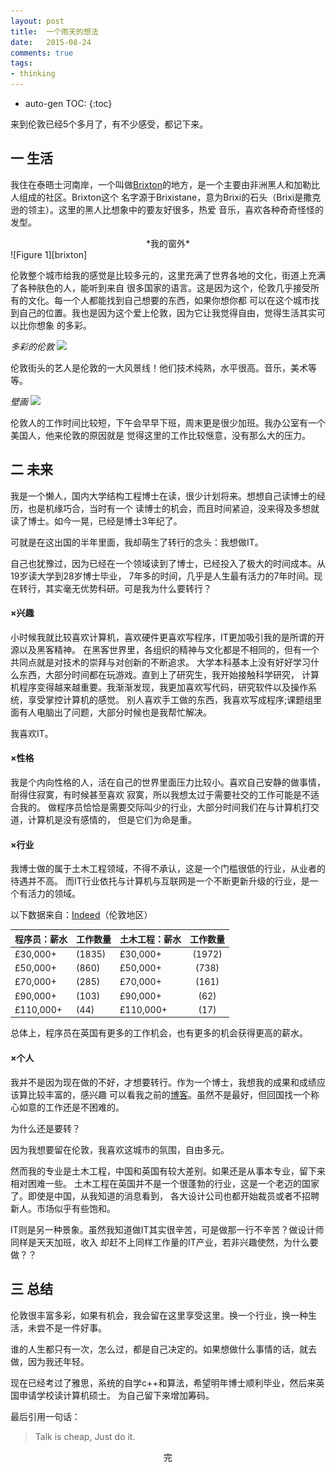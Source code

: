 ```yaml
---
layout: post
title:  一个雨天的想法
date:   2015-08-24
comments: true
tags:
- thinking
---
```


* auto-gen TOC:
{:toc}

来到伦敦已经5个多月了，有不少感受，都记下来。

## 一  生活

我住在泰晤士河南岸，一个叫做[Brixton][1]的地方，是一个主要由非洲黑人和加勒比人组成的社区。Brixton这个
名字源于Brixistane，意为Brixi的石头（Brixi是撒克逊的领主）。这里的黑人比想象中的要友好很多，热爱
音乐，喜欢各种奇奇怪怪的发型。

<center>*我的窗外*</center>
![Figure 1][brixton]

伦敦整个城市给我的感觉是比较多元的，这里充满了世界各地的文化，街道上充满了各种肤色的人，能听到来自
很多国家的语言。这是因为这个，伦敦几乎接受所有的文化。每一个人都能找到自己想要的东西，如果你想你都
可以在这个城市找到自己的位置。我也是因为这个爱上伦敦，因为它让我觉得自由，觉得生活其实可以比你想象
的多彩。

*多彩的伦敦*
![][2]

伦敦街头的艺人是伦敦的一大风景线！他们技术纯熟，水平很高。音乐，美术等等。

*壁画*
![][3]

伦敦人的工作时间比较短，下午会早早下班，周末更是很少加班。我办公室有一个美国人，他来伦敦的原因就是
觉得这里的工作比较惬意，没有那么大的压力。

## 二 未来

我是一个懒人，国内大学结构工程博士在读，很少计划将来。想想自己读博士的经历，也是机缘巧合，当时有一个
读博士的机会，而且时间紧迫，没来得及多想就读了博士。如今一晃，已经是博士3年纪了。

可就是在这出国的半年里面，我却萌生了转行的念头：我想做IT。

自己也犹豫过，因为已经在一个领域读到了博士，已经投入了极大的时间成本。从19岁读大学到28岁博士毕业，
7年多的时间，几乎是人生最有活力的7年时间。现在转行，其实毫无优势科研。可是我为什么要转行？

#### ×兴趣

小时候我就比较喜欢计算机，喜欢硬件更喜欢写程序，IT更加吸引我的是所谓的开源以及黑客精神。
在黑客世界里，各组织的精神与文化都是不相同的，但有一个共同点就是对技术的崇拜与对创新的不断追求。
大学本科基本上没有好好学习什么东西，大部分时间都在玩游戏。直到上了研究生，我开始接触科学研究，
计算机程序变得越来越重要。我渐渐发现，我更加喜欢写代码，研究软件以及操作系统，享受掌控计算机的感觉。
别人喜欢手工做的东西，我喜欢写成程序;课题组里面有人电脑出了问题，大部分时候也是我帮忙解决。

我喜欢IT。

#### ×性格

我是个内向性格的人，活在自己的世界里面压力比较小。喜欢自己安静的做事情，耐得住寂寞，有时候甚至喜欢
寂寞，所以我想太过于需要社交的工作可能是不适合我的。
做程序员恰恰是需要交际叫少的行业，大部分时间我们在与计算机打交道，计算机是没有感情的，
但是它们为命是重。

#### ×行业

我博士做的属于土木工程领域，不得不承认，这是一个门槛很低的行业，从业者的待遇并不高。
而IT行业依托与计算机与互联网是一个不断更新升级的行业，是一个有活力的领域。

以下数据来自：[Indeed](http://www.indeed.co.uk/)（伦敦地区）

| 程序员：薪水     | 工作数量       | 土木工程：薪水| 工作数量|
| :-------------  |:-------------| ----------- |:------:|
|£30,000+  |(1835)|£30,000+ | (1972)|
|£50,000+ |(860) |£50,000+ |(738)|
|£70,000+ |(285) |£70,000+ |(161)|
|£90,000+ |(103) |£90,000+ |(62)|
|£110,000+|(44)  |£110,000+| (17)|

总体上，程序员在英国有更多的工作机会，也有更多的机会获得更高的薪水。

#### ×个人

我并不是因为现在做的不好，才想要转行。作为一个博士，我想我的成果和成绩应该算比较丰富的，感兴趣
可以看我之前的[博客][4]。虽然不是最好，但回国找一个称心如意的工作还是不困难的。

为什么还是要转？

因为我想要留在伦敦，我喜欢这城市的氛围，自由多元。

然而我的专业是土木工程，中国和英国有较大差别。如果还是从事本专业，留下来相对困难一些。
土木工程在英国并不是一个很蓬勃的行业，这是一个老迈的国家了。即使是中国，从我知道的消息看到，
各大设计公司也都开始裁员或者不招聘新人。市场似乎有些饱和。

IT则是另一种景象。虽然我知道做IT其实很辛苦，可是做那一行不辛苦？做设计师同样是天天加班，收入
却赶不上同样工作量的IT产业，若非兴趣使然，为什么要做？？

## 三 总结

伦敦很丰富多彩，如果有机会，我会留在这里享受这里。换一个行业，换一种生活，未尝不是一件好事。

谁的人生都只有一次，怎么过，都是自己决定的。如果想做什么事情的话，就去做，因为我还年轻。

现在已经考过了雅思，系统的自学c++和算法，希望明年博士顺利毕业，然后来英国申请学校读计算机硕士。
为自己留下来增加筹码。

最后引用一句话：

> Talk is cheap, Just do it.

<center>完</center>

[brixton]:/images/brixton.jpg
[1]: https://en.wikipedia.org/wiki/Brixton
[2]: http://i.dailymail.co.uk/i/pix/2014/08/21/1408588914746_wps_1_Pedestrians_walk_through_.jpg
[3]: http://londonbeep.com/wp-content/uploads/2015/02/London-Street-Art-Design-3.jpg
[4]: http://wangzhetju.wix.com/wangzhe
